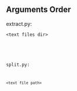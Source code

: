 ## Arguments Order

extract.py:

	<text files dir>
  <read text files dir>
	<appsrepo dir>
	<target dir>
	<manifest dir>
	<code dir>
	<uixml dir>

split.py:

	<text file path>
